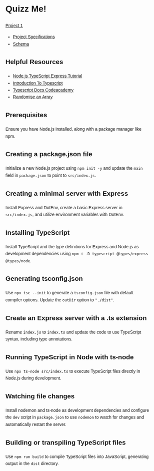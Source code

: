 <div style="font-family: Arial, sans-serif; line-height: 1.6; padding: 20px;">

# Quizz Me!
[Project 1](https://deploy-preview-952--fac-coursebook.netlify.app/course/syllabus/developer/project-1-server/schedule/)

- [Project Specifications](docs/Project-Overview.md)
- [Schema](docs/Quizz-API.md)

## Helpful Resources
- [Node.js TypeScript Express Tutorial](https://blog.logrocket.com/how-to-set-up-node-typescript-express/)
- [Introduction To Typescript](https://www.youtube.com/watch?v=v4FLgfOSOaw)
- [Typescript Docs Codeacademy](https://www.codecademy.com/resources/docs/typescript)
- [Randomise an Array](https://www.freecodecamp.org/news/how-to-shuffle-an-array-of-items-using-javascript-or-typescript/)
## Prerequisites
Ensure you have Node.js installed, along with a package manager like npm.

## Creating a package.json file
Initialize a new Node.js project using `npm init -y` and update the `main` field in `package.json` to point to `src/index.js`.

## Creating a minimal server with Express
Install Express and DotEnv, create a basic Express server in `src/index.js`, and utilize environment variables with DotEnv.

## Installing TypeScript
Install TypeScript and the type definitions for Express and Node.js as development dependencies using `npm i -D typescript @types/express @types/node`.

## Generating tsconfig.json
Use `npx tsc --init` to generate a `tsconfig.json` file with default compiler options. Update the `outDir` option to `"./dist"`.

## Create an Express server with a .ts extension
Rename `index.js` to `index.ts` and update the code to use TypeScript syntax, including type annotations.

## Running TypeScript in Node with ts-node
Use `npx ts-node src/index.ts` to execute TypeScript files directly in Node.js during development.

## Watching file changes
Install nodemon and ts-node as development dependencies and configure the `dev` script in `package.json` to use `nodemon` to watch for changes and automatically restart the server.

## Building or transpiling TypeScript files
Use `npm run build` to compile TypeScript files into JavaScript, generating output in the `dist` directory.
